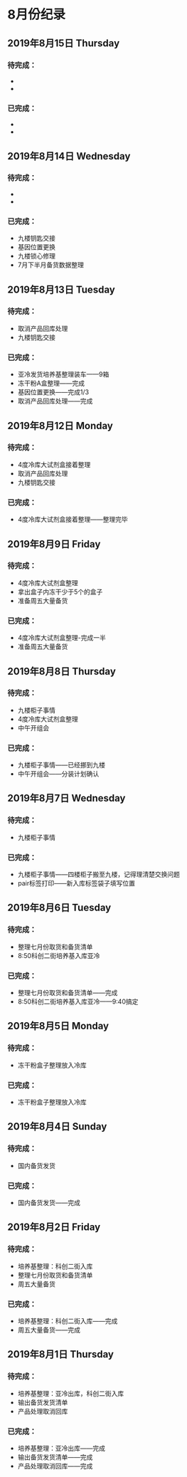 # 8月份纪录

## 2019年8月15日 Thursday
### 待完成：
- 
- 
### 已完成：
- 
- 

## 2019年8月14日 Wednesday
### 待完成：
- 
- 
### 已完成：
- 九楼钥匙交接
- 基因位置更换
- 九楼锁心修理
- 7月下半月备货数据整理

## 2019年8月13日 Tuesday
### 待完成：
- 取消产品回库处理
- 九楼钥匙交接
### 已完成：
- 亚冷发货培养基整理装车——9箱
- 冻干粉A盒整理——完成
- 基因位置更换——完成1/3
- 取消产品回库处理——完成

## 2019年8月12日 Monday
### 待完成：
- 4度冷库大试剂盒接着整理
- 取消产品回库处理
- 九楼钥匙交接
### 已完成：
- 4度冷库大试剂盒接着整理——整理完毕

## 2019年8月9日 Friday
### 待完成：
- 4度冷库大试剂盒整理
- 拿出盒子内冻干少于5个的盒子
- 准备周五大量备货
### 已完成：
- 4度冷库大试剂盒整理-完成一半
- 准备周五大量备货

## 2019年8月8日 Thursday
### 待完成：
- 九楼柜子事情
- 4度冷库大试剂盒整理
- 中午开组会
### 已完成：
- 九楼柜子事情——已经挪到九楼
- 中午开组会——分装计划确认

## 2019年8月7日 Wednesday
### 待完成：
- 九楼柜子事情
### 已完成：
- 九楼柜子事情——四楼柜子搬至九楼，记得理清楚交换问题
- pair标签打印——新入库标签袋子填写位置

## 2019年8月6日 Tuesday
### 待完成：
- 整理七月份取货和备货清单
- 8:50科创二街培养基入库亚冷
### 已完成：
- 整理七月份取货和备货清单——完成
- 8:50科创二街培养基入库亚冷——9:40搞定

## 2019年8月5日 Monday
### 待完成：
- 冻干粉盒子整理放入冷库
### 已完成：
- 冻干粉盒子整理放入冷库

## 2019年8月4日 Sunday
### 待完成：
- 国内备货发货
### 已完成：
- 国内备货发货——完成

## 2019年8月2日 Friday
### 待完成：
- 培养基整理：科创二街入库
- 整理七月份取货和备货清单
- 周五大量备货
### 已完成：
- 培养基整理：科创二街入库——完成
- 周五大量备货——完成

## 2019年8月1日 Thursday
### 待完成：
- 培养基整理：亚冷出库，科创二街入库
- 输出备货发货清单
- 产品处理取消回库
### 已完成：
- 培养基整理：亚冷出库——完成
- 输出备货发货清单——完成
- 产品处理取消回库——完成
